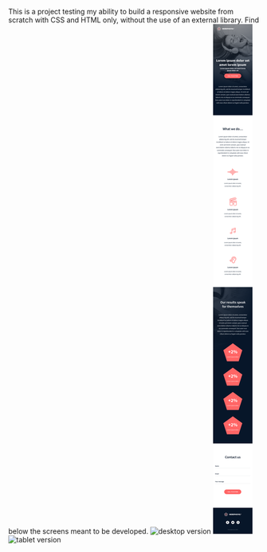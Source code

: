 This is a project testing my ability to build a responsive website from scratch with CSS and HTML only, without the use of an external library.
Find below the screens meant to be developed.
![desktop version](headphones_screens/01_headphones_desktop@2x.png)
![mobile version](headphones_screens/01_headphones_mobile@2x.png)
![tablet version](headphones_screens/01_headphones_tablet@2x.png)
